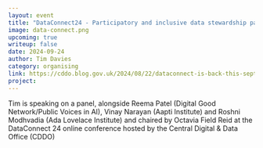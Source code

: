 ```yaml
---
layout: event
title: "DataConnect24 - Participatory and inclusive data stewardship panel"
image: data-connect.png
upcoming: true
writeup: false
date: 2024-09-24
author: Tim Davies
category: organising
link: https://cddo.blog.gov.uk/2024/08/22/dataconnect-is-back-this-september/
project: 
---
```


Tim is speaking on a panel, alongside Reema Patel (Digital Good Network/Public Voices in AI), Vinay Narayan (Aapti Institute) and Roshni Modhvadia (Ada Lovelace Institute) and chaired by Octavia Field Reid at the DataConnect 24 online conference hosted by the Central Digital & Data Office (CDDO)

<!--more-->